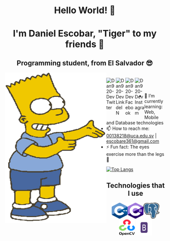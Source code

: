 <h1 align="center">Hello World! 👋</h1>
<h1 align="center">I'm Daniel Escobar, "Tiger" to my friends 🐯</h1> 
<h2 align="center">Programming student, from El Salvador 😎</h2>



<img align="left" width="320" height="475" src="./img/bart.gif">

<br/>
<a href="https://twitter.com/JDaniel_ES">
  <img align="left" alt="Dan920-Dev Twitter" width="30px" src="https://image.flaticon.com/icons/svg/2111/2111703.svg" />
</a>
<a href="https://www.linkedin.com/in/daniel-escobar-6aab861b1/">
  <img align="left" alt="Dan920-Dev LinkdeIN" width="30px" src="https://image.flaticon.com/icons/svg/2111/2111465.svg" />
</a>
<a href="https://www.facebook.com/tg.masterhack/">
  <img align="left" alt="Dan920-Dev Facebook" width="30px" src="https://image.flaticon.com/icons/svg/2111/2111342.svg" />
</a>
<a href="https://www.instagram.com/danii_esriv">
  <img align="left" alt="Dan920-Dev Instagram" width="30px" src="https://image.flaticon.com/icons/svg/2111/2111421.svg" />
</a>
<br/> <br/>

- 🌱 I’m currently learning: Web, Mobile and Database technologies
- 📫 How to reach me: 00138218@uca.edu.sv | escobare361@gmail.com
- ⚡ Fun fact: The eyes exercise more than the legs 👀 

[![Top Langs](https://github-readme-stats.vercel.app/api/top-langs/?username=Dan920-Dev&layout=compact&theme=vue-dark)](https://github.com/Dan920-Dev/github-readme-stats)

<h2 align="center">Technologies that I use</h2>
<div align="center"> </div>
<div align="center"><img width="50" height="50" src="./img/c++.png"><img width="50" height="50" src="./img/sharp.png"><img width="50" height="50" src="./img/postgres.png"><img width="50" height="50" src="./img/opncv.png"> <img width="50" height="50" src="./img/boost.png"> </div>
 


